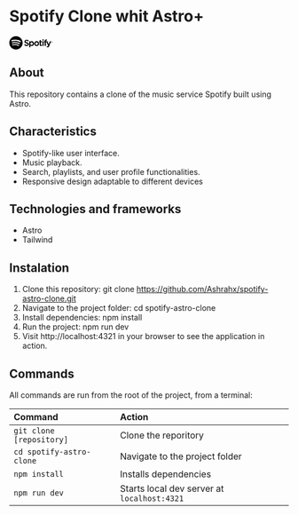 # Spotify Clone whit Astro+

<svg role="img" viewBox="0 0 78 24" aria-label="Spotify" aria-hidden="false" height="24" data-encore-id="logoSpotify" class="Svg-sc-6c3c1v-0 dDJltW">
    <title>Spotify</title>
    <path d="M31.8234 11.0782C29.8042 10.5836 29.4444 10.2376 29.4444 9.50832C29.4444 8.8202 30.077 8.35677 31.0159 8.35677C31.9262 8.35677 32.8296 8.70885 33.7765 9.43308C33.8051 9.45515 33.8407 9.46318 33.8763 9.45816C33.8937 9.45541 33.9104 9.4491 33.9253 9.43962C33.9403 9.43013 33.9532 9.41767 33.9633 9.40299L34.9496 7.97659C34.9691 7.9483 34.9774 7.91361 34.9728 7.87941C34.9682 7.84522 34.9511 7.81402 34.9249 7.79203C33.7982 6.86416 32.5291 6.41378 31.0456 6.41378C28.8653 6.41378 27.3422 7.75591 27.3422 9.67684C27.3422 11.7372 28.6567 12.4654 30.927 13.0292C32.8592 13.4856 33.1854 13.8688 33.1854 14.5529C33.1854 15.3102 32.5262 15.7817 31.4647 15.7817C30.2855 15.7817 29.3239 15.3744 28.2485 14.4185C28.2354 14.4066 28.22 14.3975 28.2033 14.3918C28.1866 14.3861 28.169 14.3839 28.1515 14.3853C28.1339 14.3867 28.1168 14.3917 28.1012 14.4C28.0856 14.4083 28.0719 14.4197 28.0607 14.4335L26.9547 15.7837C26.9322 15.8106 26.921 15.8454 26.9234 15.8806C26.9258 15.9158 26.9416 15.9487 26.9676 15.9722C28.2199 17.1188 29.7587 17.7236 31.4192 17.7236C33.7695 17.7236 35.2877 16.4066 35.2877 14.3683C35.2877 12.645 34.2845 11.6921 31.8234 11.0782ZM42.31 13.3873C42.31 14.8418 41.4363 15.8579 40.185 15.8579C38.9496 15.8579 38.0165 14.7966 38.0165 13.3873C38.0165 11.9789 38.9486 10.9177 40.186 10.9177C41.4165 10.9177 42.31 11.9559 42.31 13.3873ZM40.6041 9.03385C39.5861 9.03385 38.7499 9.44613 38.061 10.2897V9.3408C38.0613 9.30506 38.0476 9.27066 38.023 9.2451C37.9984 9.21955 37.9648 9.20491 37.9296 9.20438H36.1209C36.1033 9.20451 36.086 9.20814 36.0699 9.21507C36.0537 9.222 36.0391 9.23208 36.0268 9.24475C36.0145 9.25742 36.0048 9.27242 35.9982 9.2889C35.9916 9.30538 35.9883 9.32302 35.9884 9.3408V19.8873C35.9884 19.9626 36.0477 20.0237 36.1209 20.0237H37.9296C37.9648 20.0232 37.9984 20.0086 38.023 19.983C38.0476 19.9575 38.0613 19.9231 38.061 19.8873V16.5581C38.7509 17.3515 39.5861 17.7387 40.6041 17.7387C42.4968 17.7387 44.4123 16.2441 44.4123 13.3873C44.4123 10.5295 42.4968 9.03385 40.6041 9.03385ZM49.3235 15.8729C48.0267 15.8729 47.0502 14.8046 47.0502 13.3873C47.0502 11.9649 47.9931 10.9317 49.2938 10.9317C50.5985 10.9317 51.5819 12.001 51.5819 13.4194C51.5819 14.8408 50.6331 15.8729 49.3235 15.8729ZM49.3235 9.03486C46.8862 9.03486 44.9766 10.9608 44.9766 13.4184C44.9766 15.8499 46.8733 17.7557 49.2938 17.7557C51.739 17.7557 53.6545 15.8368 53.6545 13.3873C53.6545 10.9468 51.7529 9.03385 49.3235 9.03385V9.03486ZM58.8592 9.20438H56.8697V7.11795C56.8699 7.10013 56.8667 7.08243 56.8601 7.06589C56.8536 7.04935 56.8439 7.0343 56.8316 7.0216C56.8192 7.00891 56.8046 6.99883 56.7884 6.99195C56.7722 6.98507 56.7548 6.98152 56.7372 6.98153H54.9285C54.8935 6.98205 54.86 6.99655 54.8354 7.02189C54.8108 7.04723 54.797 7.08137 54.797 7.11694V9.20438H53.9273C53.9098 9.20451 53.8925 9.20815 53.8764 9.21509C53.8604 9.22203 53.8458 9.23213 53.8336 9.24481C53.8213 9.25749 53.8117 9.2725 53.8052 9.28898C53.7988 9.30545 53.7956 9.32306 53.7958 9.3408V10.9357C53.7958 11.0099 53.8551 11.0711 53.9273 11.0711H54.797V15.1969C54.797 16.864 55.6055 17.7096 57.2008 17.7096C57.8491 17.7096 58.3868 17.5722 58.8948 17.2763C58.9152 17.2644 58.9322 17.2474 58.944 17.2268C58.9558 17.2061 58.962 17.1827 58.962 17.1589V15.6402C58.962 15.6171 58.9561 15.5944 58.9451 15.5743C58.934 15.5541 58.9181 15.5371 58.8988 15.5249C58.8797 15.5128 58.8578 15.5059 58.8353 15.5048C58.8128 15.5038 58.7904 15.5086 58.7703 15.5188C58.4214 15.6994 58.0853 15.7817 57.7088 15.7817C57.1286 15.7817 56.8687 15.5108 56.8687 14.906V11.0701H58.8592C58.8768 11.07 58.8941 11.0664 58.9102 11.0594C58.9264 11.0525 58.941 11.0424 58.9533 11.0298C58.9656 11.0171 58.9753 11.0021 58.9819 10.9856C58.9885 10.9691 58.9918 10.9515 58.9917 10.9337V9.33879C58.9918 9.32106 58.9885 9.30347 58.9819 9.28705C58.9753 9.27062 58.9655 9.25569 58.9532 9.2431C58.9409 9.23051 58.9263 9.22052 58.9101 9.2137C58.894 9.20689 58.8767 9.20338 58.8592 9.20338V9.20438ZM65.7926 9.21241V8.95662C65.7926 8.20229 66.0743 7.86525 66.7069 7.86525C67.0834 7.86525 67.3869 7.94249 67.7259 8.05885C67.7458 8.06532 67.7669 8.06688 67.7876 8.06339C67.8082 8.0599 67.8277 8.05146 67.8445 8.03879C67.8617 8.02619 67.8757 8.0096 67.8853 7.99041C67.8949 7.97122 67.8999 7.94998 67.8998 7.92845V6.36563C67.9001 6.33654 67.891 6.30815 67.8741 6.28466C67.8572 6.26118 67.8333 6.24384 67.8059 6.23523C67.3194 6.08322 66.8126 6.00877 66.3036 6.01455C64.6333 6.01455 63.7497 6.97952 63.7497 8.80314V9.19635H62.8809C62.8457 9.19662 62.812 9.211 62.7872 9.23637C62.7624 9.26174 62.7485 9.29603 62.7485 9.33177V10.9347C62.7485 11.0099 62.8078 11.0711 62.8809 11.0711H63.7507V17.4348C63.7507 17.51 63.809 17.5702 63.8821 17.5702H65.6908C65.763 17.5702 65.8223 17.51 65.8223 17.4348V11.0701H67.5114L70.098 17.4317C69.8044 18.1008 69.5148 18.2342 69.1214 18.2342C68.8022 18.2342 68.4671 18.1359 68.1232 17.9433C68.1073 17.9346 68.0898 17.9292 68.0718 17.9275C68.0538 17.9257 68.0357 17.9277 68.0184 17.9333C68.0012 17.9395 67.9854 17.9491 67.9719 17.9617C67.9585 17.9743 67.9478 17.9896 67.9403 18.0065L67.3276 19.3858C67.3133 19.4168 67.3112 19.4522 67.3217 19.4848C67.3321 19.5174 67.3544 19.5447 67.3839 19.5613C67.9715 19.9033 68.6389 20.0787 69.3162 20.0689C70.6504 20.0689 71.3888 19.4309 72.0401 17.7136L75.1772 9.39697C75.1851 9.37633 75.1879 9.35406 75.1855 9.33206C75.1831 9.31005 75.1755 9.28896 75.1633 9.27058C75.1514 9.25244 75.1352 9.23756 75.1162 9.22724C75.0973 9.21693 75.0761 9.21149 75.0546 9.2114H73.1718C73.1441 9.21153 73.1172 9.22039 73.0947 9.23674C73.0722 9.25309 73.0553 9.27614 73.0462 9.30268L71.1179 14.9541L69.0058 9.29867C68.9965 9.27304 68.9797 9.25092 68.9576 9.23531C68.9355 9.21971 68.9092 9.21136 68.8823 9.2114H65.7926V9.21241ZM61.7729 9.20438H59.9642C59.929 9.20491 59.8954 9.21955 59.8708 9.2451C59.8462 9.27066 59.8325 9.30506 59.8328 9.3408V17.4348C59.8328 17.51 59.8921 17.5702 59.9652 17.5702H61.7739C61.8461 17.5702 61.9054 17.51 61.9054 17.4348V9.3398C61.9054 9.30406 61.8915 9.26976 61.8666 9.2444C61.8418 9.21903 61.8082 9.20464 61.7729 9.20438ZM60.8775 5.51902C60.5318 5.52114 60.2011 5.6624 59.958 5.91179C59.7148 6.16117 59.5792 6.49829 59.5807 6.84912C59.5798 7.023 59.6127 7.19536 59.6774 7.35636C59.7421 7.51736 59.8375 7.66384 59.958 7.78745C60.0785 7.91105 60.2218 8.00936 60.3797 8.07675C60.5377 8.14414 60.7071 8.1793 60.8785 8.18022C61.2243 8.1781 61.5552 8.0367 61.7983 7.7871C62.0415 7.53749 62.177 7.20012 62.1752 6.84912C62.1752 6.11385 61.5931 5.51902 60.8775 5.51902ZM76.7951 10.0099H76.464V10.4432H76.7951C76.9602 10.4432 77.059 10.3599 77.059 10.2265C77.059 10.0851 76.9602 10.0099 76.7951 10.0099ZM77.0096 10.6278L77.3704 11.1454H77.0659L76.7427 10.6709H76.464V11.1454H76.21V9.77414H76.805C77.1154 9.77414 77.3199 9.93764 77.3199 10.2115C77.3243 10.3067 77.2956 10.4005 77.2389 10.4765C77.1822 10.5526 77.1011 10.6061 77.0096 10.6278ZM76.7279 9.31873C76.0756 9.31873 75.5824 9.85037 75.5824 10.5014C75.5824 11.1514 76.0726 11.676 76.721 11.676C77.3733 11.676 77.8675 11.1444 77.8675 10.4934C77.8675 9.84335 77.3763 9.31873 76.7279 9.31873ZM76.721 11.8064C76.5529 11.806 76.3865 11.7719 76.2315 11.706C76.0764 11.6401 75.9357 11.5437 75.8175 11.4224C75.6993 11.3012 75.6058 11.1573 75.5426 10.9993C75.4794 10.8412 75.4475 10.672 75.449 10.5014C75.449 9.78517 76.0123 9.18833 76.7279 9.18833C76.896 9.18872 77.0624 9.22285 77.2174 9.28874C77.3725 9.35464 77.5132 9.451 77.6314 9.57229C77.7496 9.69358 77.8431 9.8374 77.9063 9.99547C77.9696 10.1535 78.0014 10.3228 77.9999 10.4934C77.9999 11.2096 77.4366 11.8074 76.721 11.8074V11.8064Z M19.0985 10.6382C15.2302 8.34115 8.85004 8.13001 5.15734 9.25061C4.56443 9.4307 3.93745 9.09586 3.75774 8.50285C3.57803 7.90967 3.91237 7.283 4.50579 7.10274C8.74454 5.81575 15.7911 6.06437 20.244 8.70775C20.7776 9.02438 20.9524 9.71333 20.6363 10.2458C20.3199 10.7793 19.6303 10.9549 19.0985 10.6382ZM17.6847 14.3488C14.4602 12.3664 9.54258 11.7923 5.72724 12.9502C5.23257 13.0996 4.71006 12.8208 4.55976 12.327C4.41084 11.8322 4.68965 11.3109 5.1838 11.1605C9.54206 9.83755 14.9602 10.4784 18.6638 12.7544C19.1038 13.0254 19.2424 13.6014 18.9717 14.0407C18.7003 14.481 18.1247 14.6191 17.6847 14.3488ZM16.475 17.5571C13.657 15.8349 10.1104 15.446 5.93306 16.4002C5.53058 16.4923 5.12966 16.2401 5.03782 15.8377C4.94546 15.4352 5.19677 15.0339 5.60011 14.9421C10.1715 13.8972 14.0923 14.3469 17.2554 16.2796C17.6079 16.4949 17.7191 16.9557 17.5034 17.3084C17.2879 17.6619 16.8275 17.7727 16.475 17.5571ZM0 11.9998C0 18.6277 5.37285 24 12 24C18.6277 24 24 18.6277 24 11.9998C24 5.37264 18.6277 0 12 0C5.37285 0 0 5.37264 0 11.9998Z"></path>
</svg>

## About

This repository contains a clone of the music service Spotify built using Astro.

## Characteristics

- Spotify-like user interface.
- Music playback.
- Search, playlists, and user profile functionalities.
- Responsive design adaptable to different devices

## Technologies and frameworks

- Astro
- Tailwind

## Instalation

1. Clone this repository: git clone https://github.com/Ashrahx/spotify-astro-clone.git
2. Navigate to the project folder: cd spotify-astro-clone
3. Install dependencies: npm install 
4. Run the project: npm run dev
5. Visit http://localhost:4321 in your browser to see the application in action.

## Commands

All commands are run from the root of the project, from a terminal:

| Command                   | Action                                           |
| :------------------------ | :----------------------------------------------- |
| `git clone [repository]`  | Clone the reporitory                             |
| `cd spotify-astro-clone`  | Navigate to the project folder                   |
| `npm install`             | Installs dependencies                            |
| `npm run dev`             | Starts local dev server at `localhost:4321`      |
